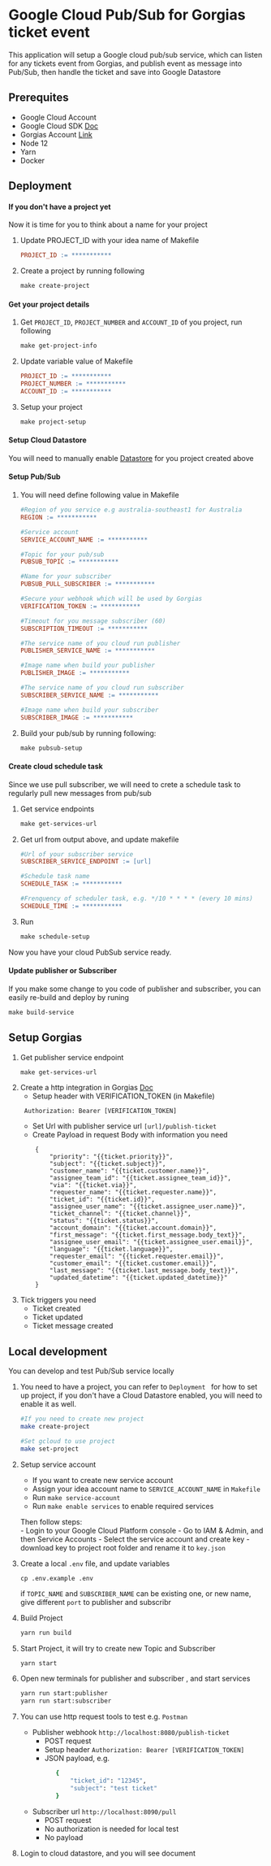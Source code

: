 # Google Cloud Pub/Sub for Gorgias ticket event

This application will setup a Google cloud pub/sub service, which can listen for any tickets event from Gorgias, and 
publish event as message into Pub/Sub, then handle the ticket and save into Google Datastore

  
## Prerequites
- Google Cloud Account
- Google Cloud SDK [Doc](https://cloud.google.com/sdk/docs/quickstarts)
- Gorgias Account [Link](https://www.gorgias.com/)
- Node 12
- Yarn 
- Docker

## Deployment 

#### If you don't have a project yet
Now it is time for you to think about a name for your project
1. Update PROJECT_ID with your idea name of Makefile
    ```makefile
    PROJECT_ID := ***********
    ```
2. Create a project by running following
    ```makefile
    make create-project   
    ```   
   
#### Get your project details
1. Get `PROJECT_ID`, `PROJECT_NUMBER` and `ACCOUNT_ID` of you project, run following
    ```makefile
    make get-project-info
    ```
2. Update variable value of Makefile
    ```makefile
    PROJECT_ID := ***********
    PROJECT_NUMBER := ***********
    ACCOUNT_ID := ***********
    ```
3. Setup your project
    ```makefile
    make project-setup
    ```
#### Setup Cloud Datastore 
You will need to manually enable [Datastore](https://cloud.google.com/datastore) for you project created above 

#### Setup Pub/Sub
1. You will need define following value in Makefile
    ```makefile
    #Region of you service e.g australia-southeast1 for Australia
    REGION := *********** 
    
    #Service account
    SERVICE_ACCOUNT_NAME := ***********
    
    #Topic for your pub/sub
    PUBSUB_TOPIC := ***********
    
    #Name for your subscriber
    PUBSUB_PULL_SUBSCRIBER := ***********
    
    #Secure your webhook which will be used by Gorgias
    VERIFICATION_TOKEN := ***********
    
    #Timeout for you message subscriber (60)
    SUBSCRIPTION_TIMEOUT := ***********
    
    #The service name of you cloud run publisher
    PUBLISHER_SERVICE_NAME := ***********
    
    #Image name when build your publisher
    PUBLISHER_IMAGE := ***********
    
    #The service name of you cloud run subscriber
    SUBSCRIBER_SERVICE_NAME := ***********
    
    #Image name when build your subscriber
    SUBSCRIBER_IMAGE := ***********
    ```      
2. Build your pub/sub by running following:
    ```makefile
    make pubsub-setup   
    ```

#### Create cloud schedule task
Since we use pull subscriber, we will need to crete a schedule task to regularly pull new messages from pub/sub
1. Get service endpoints
    ```makefile
    make get-services-url
    ```   
2. Get url from output above, and update makefile
    ```makefile
   #Url of your subscriber service
   SUBSCRIBER_SERVICE_ENDPOINT := [url]
   
   #Schedule task name
   SCHEDULE_TASK := ***********
   
   #Frenquency of scheduler task, e.g. */10 * * * * (every 10 mins)
   SCHEDULE_TIME := ***********
    ```
3. Run 
    ```makefile
    make schedule-setup
    ```

Now you have your cloud PubSub service ready. 
#### Update publisher or Subscriber
If you make some change to you code of publisher and subscriber, you can easily re-build and deploy by runing 
```makefile
make build-service
```

## Setup Gorgias 
1. Get publisher service endpoint 
    ```makefile
    make get-services-url 
    ```
2. Create a http integration in Gorgias [Doc](https://docs.gorgias.com/data-and-http-integrations/http-integrations#segment)
    - Setup header with VERIFICATION_TOKEN (in Makefile)
    ```
     Authorization: Bearer [VERIFICATION_TOKEN]
    ```
    - Set Url with publisher service url `[url]/publish-ticket`  
    - Create Payload in request Body with information you need
    ```
        {
            "priority": "{{ticket.priority}}",
            "subject": "{{ticket.subject}}",
            "customer_name": "{{ticket.customer.name}}",
            "assignee_team_id": "{{ticket.assignee_team_id}}",
            "via": "{{ticket.via}}",
            "requester_name": "{{ticket.requester.name}}",
            "ticket_id": "{{ticket.id}}",
            "assignee_user_name": "{{ticket.assignee_user.name}}",
            "ticket_channel": "{{ticket.channel}}",
            "status": "{{ticket.status}}",
            "account_domain": "{{ticket.account.domain}}",
            "first_message": "{{ticket.first_message.body_text}}",
            "assignee_user_email": "{{ticket.assignee_user.email}}",
            "language": "{{ticket.language}}",
            "requester_email": "{{ticket.requester.email}}",
            "customer_email": "{{ticket.customer.email}}",
            "last_message": "{{ticket.last_message.body_text}}",
            "updated_datetime": "{{ticket.updated_datetime}}"
        }
    ```
3. Tick triggers you need
    - Ticket created
    - Ticket updated
    - Ticket message created
    
## Local development 
You can develop and test Pub/Sub service locally 
1. You need to have a project, you can refer to `Deployment ` for how to set up project, if you don't have a Cloud Datastore
enabled, you will need to enable it as well. 
    ```bash
    #If you need to create new project
    make create-project 
   
    #Set gcloud to use project   
    make set-project
    ```

2. Setup service account
    * If you want to create new service account
    - Assign your idea account name to  `SERVICE_ACCOUNT_NAME` in `Makefile`
    - Run `make service-account` 
    - Run `make enable services` to enable required services
    
    Then follow steps:  
       - Login to your Google Cloud Platform console
       - Go to IAM & Admin, and then Service Accounts
       - Select the service account and create key
       - download key to project root folder and rename it to `key.json`  
              
3. Create a local  `.env` file, and update variables 
    ```
    cp .env.example .env
    ``` 
    if `TOPIC_NAME` and `SUBSCRIBER_NAME` can be existing one, or new name, give different `port` to publisher and subscribr
4. Build Project
    ```bash
    yarn run build
    ```    
5. Start Project, it will try to create new Topic and Subscriber
    ```bash
    yarn start
    ``` 
6. Open new terminals for publisher and subscriber , and start services
    ```bash
    yarn run start:publisher
    yarn run start:subscriber
    ```   
7. You can use http request tools to test e.g. `Postman`
    - Publisher webhook `http://localhost:8080/publish-ticket`
        - POST request
        - Setup header `Authorization: Bearer [VERIFICATION_TOKEN]`
        -  JSON payload, e.g.
            ```bash
               {
                   "ticket_id": "12345",
                   "subject": "test ticket"
               }
            ```
    - Subscriber url `http://localhost:8090/pull`
        - POST request
        - No authorization is needed for local test
        - No payload
8. Login to cloud datastore, and you will see document               
